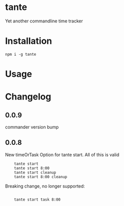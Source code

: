 # tante
Yet another commandline time tracker

# Installation

```npm i -g tante```

# Usage


# Changelog
## 0.0.9
commander version bump
## 0.0.8

New timeOrTask Option for tante start.
All of this is valid
```
    tante start 
    tante start 8:00
    tante start cleanup
    tante start 8:00 cleanup

```
Breaking change, no longer supported:
```

    tante start task 8:00

```
